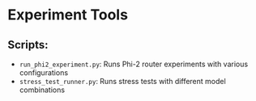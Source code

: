 # Experiment Tools

## Scripts:
- `run_phi2_experiment.py`: Runs Phi-2 router experiments with various configurations
- `stress_test_runner.py`: Runs stress tests with different model combinations
